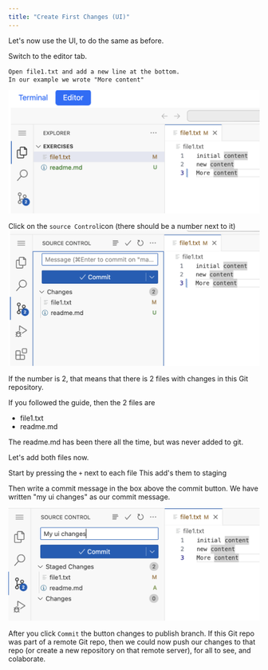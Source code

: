 ```yaml
---
title: "Create First Changes (UI)"
---
```


Let's now use the UI, to do the same as before.

Switch to the editor tab.

```
Open file1.txt and add a new line at the bottom.
In our example we wrote "More content"
```
![add content](1.png)

Click on the `source Control`icon (there should be a number next to it)
![source control](2.png)

If the number is 2, that means that there is 2 files with changes in this Git repository.

If you followed the guide, then the 2 files are 
- file1.txt
- readme.md

The readme.md has been there all the time, but was never added to git.

Let's add both files now.

Start by pressing the `+` next to each file
This add's them to staging

Then write a commit message in the box above the commit button.
We have written "my ui changes" as our commit message.

![add files](3.png)


After you click `Commit` the button changes to publish branch.
If this Git repo was part of a remote Git repo, then we could now push our changes to that repo (or create a new repository on that remote server), for all to see, and colaborate.

